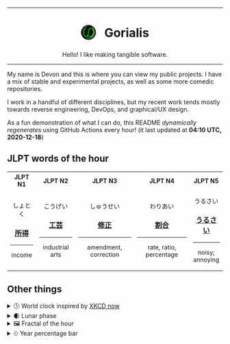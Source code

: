 ***

<h1 align="center">
<sub>
    <img src="readme/resources/avatar.png" height="36">
</sub>
&nbsp;
Gorialis
</h1>
<p align="center">
Hello! I like making tangible software.
</p>

***

My name is Devon and this is where you can view my public projects. I have a mix of stable and experimental projects, as well as some more comedic repositories.

I work in a handful of different disciplines, but my recent work tends mostly towards reverse engineering, DevOps, and graphical/UX design.

As a fun demonstration of what I can do, this README *dynamically regenerates* using GitHub Actions every hour! (it last updated at **04:10 UTC, 2020-12-18**)

<h2>JLPT words of the hour</h2>
<table>
    <tr>
        <th>JLPT N1</th>
        <th>JLPT N2</th>
        <th>JLPT N3</th>
        <th>JLPT N4</th>
        <th>JLPT N5</th>
    </tr>
    <tr>
        <td>
            <p align="center">しょとく</p>
            <h3 align="center"><b><a href="https://jisho.org/search/%E6%89%80%E5%BE%97">所得</a></b></h3>
            <hr>
            <p align="center">income</p>
        </td>
        <td>
            <p align="center">こうげい</p>
            <h3 align="center"><b><a href="https://jisho.org/search/%E5%B7%A5%E8%8A%B8">工芸</a></b></h3>
            <hr>
            <p align="center">industrial arts</p>
        </td>
        <td>
            <p align="center">しゅうせい</p>
            <h3 align="center"><b><a href="https://jisho.org/search/%E4%BF%AE%E6%AD%A3">修正</a></b></h3>
            <hr>
            <p align="center">amendment,<wbr> correction</p>
        </td>
        <td>
            <p align="center">わりあい</p>
            <h3 align="center"><b><a href="https://jisho.org/search/%E5%89%B2%E5%90%88">割合</a></b></h3>
            <hr>
            <p align="center">rate,<wbr> ratio,<wbr> percentage</p>
        </td>
        <td>
            <p align="center">うるさい</p>
            <h3 align="center"><b><a href="https://jisho.org/search/%E3%81%86%E3%82%8B%E3%81%95%E3%81%84">うるさい</a></b></h3>
            <hr>
            <p align="center">noisy;<br> annoying</p>
        </td>
    </tr>
</table>

<h2>Other things</h2>
<details>
<summary>🕓  World clock inspired by <a href="https://xkcd.com/now">XKCD now</a></summary>

> <img src="generated/now.png" width="512">

</details>
<details>
<summary>🌒 Lunar phase</summary>

The moon is approximately 13.88% through its phase (Waxing Crescent).

</details>
<details>
<summary>&#x1f5bc; Fractal of the hour</summary>

> <img src="generated/fractal.png" width="512">

</details>
<details>
<summary>&#x23f2; Year percentage bar</summary>
<pre><code>2020 [███████████████████▁] 96.22%</code></pre>
</details>
